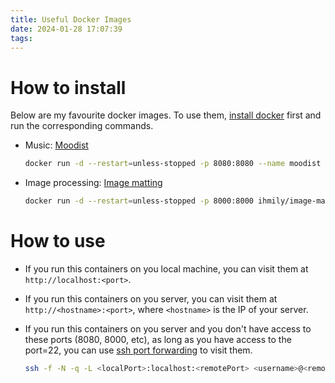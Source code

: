 ```yaml
---
title: Useful Docker Images
date: 2024-01-28 17:07:39
tags:
---
```





# How to install

Below are my favourite docker images. To use them, [install docker]() first and run the corresponding commands. 

* Music: [Moodist](https://github.com/geekyouth/moodist)

  ```sh
  docker run -d --restart=unless-stopped -p 8080:8080 --name moodist  geekyouth/moodist:v1.2.0
  ```

* Image processing: [Image matting](https://github.com/ihmily/image-matting)

  ```sh
  docker run -d --restart=unless-stopped -p 8000:8000 ihmily/image-matting:0.0.3
  ```

# How to use

* If you run this containers on you local machine, you can visit them at `http://localhost:<port>`.

* If you run this containers on you server, you can visit them at `http://<hostname>:<port>`, where `<hostname>` is the IP of your server.

* If you run this containers on you server and you don't have access to these ports (8080, 8000, etc), as long as you have access to the port=22, you can use [ssh port forwarding]() to visit them.

  ```sh
  ssh -f -N -q -L <localPort>:localhost:<remotePort> <username>@<remoteHost>
  ```





